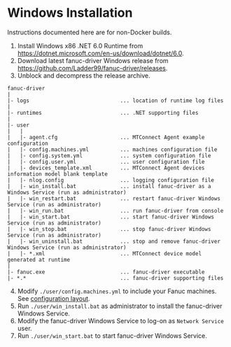 <!-- ---
title: Windows Installation
description: 
published: true
date: 2022-09-23T02:21:38.712Z
tags: 
editor: markdown
dateCreated: 2022-09-23T02:21:38.712Z
---
 -->

# Windows Installation

Instructions documented here are for non-Docker builds.

1. Install Windows x86 .NET 6.0 Runtime from https://dotnet.microsoft.com/en-us/download/dotnet/6.0.
2. Download latest fanuc-driver Windows release from https://github.com/Ladder99/fanuc-driver/releases.
3. Unblock and decompress the release archive.
   
```
fanuc-driver
|
|- logs                             ... location of runtime log files
|
|- runtimes                         ... .NET supporting files
|
|- user
|   |
|   |- agent.cfg                    ... MTConnect Agent example configuration
|   |- config.machines.yml          ... machines configuration file
|   |- config.system.yml            ... system configuration file  
|   |- config.user.yml              ... user configuration file
|   |- devices_template.xml         ... MTConnect Agent devices information model blank template
|   |- nlog.config                  ... logging configuration file
|   |- win_install.bat              ... install fanuc-driver as a Windows Service (run as administrator)
|   |- win_restart.bat              ... restart fanuc-driver Windows Service (run as administrator)
|   |- win_run.bat                  ... run fanuc-driver from console
|   |- win_start.bat                ... start fanuc-driver Windows Service (run as administrator)
|   |- win_stop.bat                 ... stop fanuc-driver Windows Service (run as administrator)
|   |- win_uninstall.bat            ... stop and remove fanuc-driver Windows Service (run as administrator)
|   |- *.xml                        ... MTConnect device model generated at runtime
|
|- fanuc.exe                        ... fanuc-driver executable
|- *.*                              ... fanuc-driver supporting files
```

4. Modify `./user/config.machines.yml` to include your Fanuc machines.  See [configuration layout](https://docs.ladder99.com/en/latest/page/drivers/fanuc/configuration-layout.html).
5. Run `./user/win_install.bat` as administrator to install the fanuc-driver Windows Service.
6. Modify the fanuc-driver Windows Service to log-on as `Network Service` user.
7. Run `./user/win_start.bat` to start fanuc-driver Windows Service.